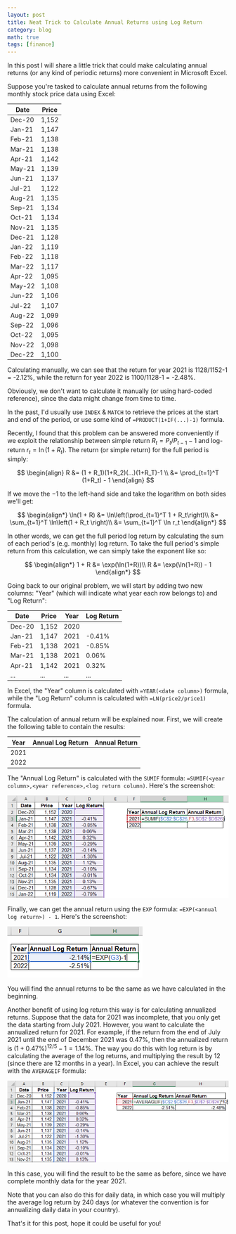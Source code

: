 ```yaml
---
layout: post
title: Neat Trick to Calculate Annual Returns using Log Return
category: blog
math: true
tags: [finance]
---
```


In this post I will share a little trick that could make calculating annual returns (or any kind of periodic returns) more convenient in Microsoft Excel.

Suppose you're tasked to calculate annual returns from the following monthly stock price data using Excel:

| Date   | Price |
| ------ | ----- |
| Dec-20 | 1,152 |
| Jan-21 | 1,147 |
| Feb-21 | 1,138 |
| Mar-21 | 1,138 |
| Apr-21 | 1,142 |
| May-21 | 1,139 |
| Jun-21 | 1,137 |
| Jul-21 | 1,122 |
| Aug-21 | 1,135 |
| Sep-21 | 1,134 |
| Oct-21 | 1,134 |
| Nov-21 | 1,135 |
| Dec-21 | 1,128 |
| Jan-22 | 1,119 |
| Feb-22 | 1,118 |
| Mar-22 | 1,117 |
| Apr-22 | 1,095 |
| May-22 | 1,108 |
| Jun-22 | 1,106 |
| Jul-22 | 1,107 |
| Aug-22 | 1,099 |
| Sep-22 | 1,096 |
| Oct-22 | 1,095 |
| Nov-22 | 1,098 |
| Dec-22 | 1,100 |

Calculating manually, we can see that the return for year 2021 is 1128/1152-1 = -2.12%, while the return for year 2022 is 1100/1128-1 = -2.48%.

Obviously, we don't want to calculate it manually (or using hard-coded reference), since the data might change from time to time.

In the past, I'd usually use `INDEX` & `MATCH` to retrieve the prices at the start and end of the period, or use some kind of `=PRODUCT(1+IF(...)-1)` formula.

Recently, I found that this problem can be answered more conveniently if we exploit the relationship between simple return $R_t = P_t/P_{t-1}-1$ and log-return $r_t = \ln(1 + R_t)$. The return (or simple return) for the full period is simply:

$$
\begin{align}
R &= (1 + R_1)(1+R_2)(...)(1+R_T)-1 \\
&= \prod_{t=1}^T (1+R_t) - 1
\end{align}
$$

If we move the $-1$ to the left-hand side and take the logarithm on both sides we'll get:

$$
\begin{align*}
\ln(1 + R) &= \ln\left(\prod_{t=1}^T 1 + R_t\right)\\
&= \sum_{t=1}^T \ln\left(1 + R_t \right)\\
&= \sum_{t=1}^T \ln r_t
\end{align*}
$$

In other words, we can get the full period log return by calculating the sum of each period's (e.g. monthly) log return. To take the full period's simple return from this calculation, we can simply take the exponent like so:

$$
\begin{align*}
1 + R &= \exp(\ln(1+R))\\
R &= \exp(\ln(1+R)) - 1
\end{align*}
$$

Going back to our original problem, we will start by adding two new columns: "Year" (which will indicate what year each row belongs to) and "Log Return":

| Date   | Price | Year | Log Return |
| ------ | ----- | ---- | ---------- |
| Dec-20 | 1,152 | 2020 |            |
| Jan-21 | 1,147 | 2021 | -0.41%     |
| Feb-21 | 1,138 | 2021 | -0.85%     |
| Mar-21 | 1,138 | 2021 | 0.06%      |
| Apr-21 | 1,142 | 2021 | 0.32%      |
| ... | ... | ... | ...      |

In Excel, the "Year" column is calculated with `=YEAR(<date column>)` formula, while the "Log Return" column is calculated with `=LN(price2/price1)` formula.

The calculation of annual return will be explained now. First, we will create the following table to contain the results:

| Year | Annual Log Return | Annual Return |
| ---- | ----------------- | ------------- |
| 2021 |                   |               |
| 2022 |                   |               |

The "Annual Log Return" is calculated with the `SUMIF` formula: `=SUMIF(<year column>,<year reference>,<log return column)`. Here's the screenshot:

![Annual log return formula](/img/Pasted%20image%2020240328232915.png)

Finally, we can get the annual return using the `EXP` formula: `=EXP(<annual log return>) - 1`. Here's the screenshot:

![Annual return formula](/img/Pasted%20image%2020240328233016.png)

You will find the annual returns to be the same as we have calculated in the beginning.

Another benefit of using log return this way is for calculating annualized returns. Suppose that the data for 2021 was incomplete, that you only get the data starting from July 2021. However, you want to calculate the annualized return for 2021. For example, if the return from the end of July 2021 until the end of December 2021 was $0.47\%$, then the annualized return is $(1+0.47\%)^{12/5} - 1 = 1.14\%$. The way you do this with log return is by calculating the average of the log returns, and multiplying the result by 12 (since there are 12 months in a year). In Excel, you can achieve the result with the `AVERAGEIF` formula:

![Average annual log return formula](/img/Pasted%20image%2020240328233635.png)

In this case, you will find the result to be the same as before, since we have complete monthly data for the year 2021.

Note that you can also do this for daily data, in which case you will multiply the average log return by 240 days (or whatever the convention is for annualizing daily data in your country).

That's it for this post, hope it could be useful for you!

